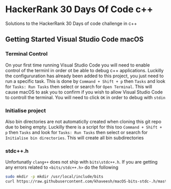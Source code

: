 # HackerRank 30 Days Of Code c++
Solutions to the HackerRank 30 Days of code challenge in c++


## Getting Started Visual Studio Code macOS
### Terminal Control
On your first time running Visual Studio Code you will need to enable control of the terminl in order ot be able to debug c++ applications. Luckilly the configururation has already been added to this project, you just need to run a specific task. This is done by `Command + Shift + p` then `Tasks` and look for `Tasks: Run Tasks` then select or search for `Open Terminal`. This will cause macOS to ask you to confirm if you wish to allow Visual Studio Code to controll the terminal. You will need to click `OK` in order to debug with `stdin`

### Initialise project
Also bin directories are not automaticlly created when cloning this git repo due to being empty. Luckilly there is a script for this too `Command + Shift + p` then `Tasks` and look for `Tasks: Run Tasks` then select or search for `Initialise bin directories`. This will create all bin subdirectories

### stdc++.h
Unfortunatly `clang++` does not ship with `bits\stdc++.h`. If you are getting any errors related to `<bits/stdc++.h>` do the following
```bash
sudo mkdir -p mkdir /usr/local/include/bits
curl https://raw.githubusercontent.com/khaveesh/macOS-bits-stdc-.h/master/stdc%2B%2B.h > /usr/local/include/bits/stdc++.h
```